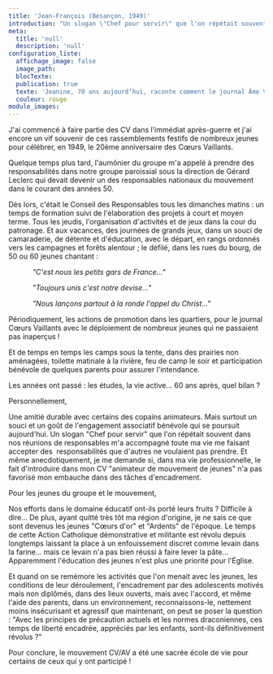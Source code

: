```yaml
---
title: 'Jean-François (Besançon, 1949)'
introduction: "Un slogan \"Chef pour servir\" que l'on répétait souvent dans nos réunions de responsables m'a accompagné toute ma vie me faisant accepter des  responsabilités que d'autres ne voulaient pas prendre."
meta:
  title: 'null'
  description: 'null'
configuration_liste:
  affichage_image: false
  image_path:
  blocTexte:
  publication: true
  texte: 'Jeanine, 70 ans aujourd’hui, raconte comment le journal Âme Vaillante lui a permis de découvrir Paris, la première fois :'
  couleur: rouge
module_images:
---
```



J'ai commenc&eacute; &agrave; faire partie des CV dans l'imm&eacute;diat apr&egrave;s-guerre et j'ai encore un vif souvenir de ces rassemblements festifs de nombreux jeunes pour c&eacute;l&eacute;brer, en 1949, le 20&egrave;me anniversaire des Cœurs Vaillants.

Quelque temps plus tard, l'aum&ocirc;nier du groupe m'a appel&eacute; &agrave; prendre des responsabilit&eacute;s dans notre groupe paroissial sous la direction de G&eacute;rard Leclerc qui devait devenir un des responsables nationaux du mouvement dans le courant des ann&eacute;es 50.

D&egrave;s lors, c'&eacute;tait le Conseil des Responsables tous les dimanches matins : un temps de formation suivi de l'&eacute;laboration des projets &agrave; court et moyen terme. Tous les jeudis, l'organisation d'activit&eacute;s et de jeux dans la cour du patronage. Et aux vacances, des journ&eacute;es de grands jeux, dans un souci de camaraderie, de d&eacute;tente et d'&eacute;ducation, avec le d&eacute;part, en rangs ordonn&eacute;s vers les campagnes et for&ecirc;ts alentour ; le d&eacute;fil&eacute;, dans les rues du bourg, de 50 ou 60 jeunes chantant :

&nbsp; &nbsp; &nbsp; &nbsp; &nbsp; &nbsp; *"C'est nous les petits gars de France..."*

*&nbsp; &nbsp; &nbsp; &nbsp; &nbsp; &nbsp; "Toujours unis c'est notre devise..."*

*&nbsp; &nbsp; &nbsp; &nbsp; &nbsp; &nbsp; "Nous lan&ccedil;ons partout &agrave; la ronde l'appel du Christ..."*

P&eacute;riodiquement, les actions de promotion dans les quartiers, pour le journal Cœurs Vaillants avec le d&eacute;ploiement de nombreux jeunes qui ne passaient pas inaper&ccedil;us !

Et de temps en temps les camps sous la tente, dans des prairies non am&eacute;nag&eacute;es, toilette matinale &agrave; la rivi&egrave;re, feu de camp le soir et participation b&eacute;n&eacute;vole de quelques parents pour assurer l'intendance.

Les ann&eacute;es ont pass&eacute; : les &eacute;tudes, la vie active... 60 ans apr&egrave;s, quel bilan ?

Personnellement,

Une amiti&eacute; durable avec certains des copains animateurs. Mais surtout un souci et un go&ucirc;t de l'engagement associatif b&eacute;n&eacute;vole qui se poursuit aujourd'hui. Un slogan "Chef pour servir" que l'on r&eacute;p&eacute;tait souvent dans nos r&eacute;unions de responsables m'a accompagn&eacute; toute ma vie me faisant accepter des&nbsp; responsabilit&eacute;s que d'autres ne voulaient pas prendre. Et m&ecirc;me anecdotiquement, je me demande si, dans ma vie professionnelle, le fait d'introduire dans mon CV "animateur de mouvement de jeunes" n'a pas favoris&eacute; mon embauche dans des t&acirc;ches d'encadrement.

Pour les jeunes du groupe et le mouvement,

Nos efforts dans le domaine &eacute;ducatif ont-ils port&eacute; leurs fruits ? Difficile &agrave; dire... De plus, ayant quitt&eacute; tr&egrave;s t&ocirc;t ma r&eacute;gion d'origine, je ne sais ce que sont devenus les jeunes "Cœurs d'or" et "Ardents" de l'&eacute;poque. Le temps de cette Action Catholique d&eacute;monstrative et militante est r&eacute;volu depuis longtemps laissant la place &agrave; un enfouissement discret comme levain dans la farine... mais ce levain n'a pas bien r&eacute;ussi &agrave; faire lever la p&acirc;te... Apparemment l'&eacute;ducation des jeunes n'est plus une priorit&eacute; pour l'&Eacute;glise.

Et quand on se rem&eacute;more les activit&eacute;s que l'on menait avec les jeunes, les conditions de leur d&eacute;roulement, l'encadrement par des adolescents motiv&eacute;s mais non dipl&ocirc;m&eacute;s, dans des lieux ouverts, mais avec l'accord, et m&ecirc;me l'aide des parents, dans un environnement, reconnaissons-le, nettement moins ins&eacute;curisant et agressif que maintenant, on peut se poser la question : "Avec les principes de pr&eacute;caution actuels et les normes draconiennes, ces temps de libert&eacute; encadr&eacute;e, appr&eacute;ci&eacute;s par les enfants, sont-ils d&eacute;finitivement r&eacute;volus ?"

Pour conclure, le mouvement CV/AV a &eacute;t&eacute; une sacr&eacute;e &eacute;cole de vie pour certains de ceux qui y ont particip&eacute; !